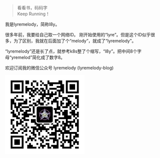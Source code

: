 > 看看书，码码字  
> Keep Running！

我是lyremelody，简称l8y。

很多年前，我要给自己取一个网络ID。
刚开始使用的“lyre”。但是这个ID似乎很多，为了区别，我就在后面加了个“melody”，就成了“lyremelody”。

“lyremelody”还是长了点，就参考k8s整了个缩写，“l8y”。把中间8个字母“yremelod”简化成了数字8。


欢迎订阅我的微信公众号 lyremelody (lyremelody-blog)

![](/img/in-post/weixin/qrcode_for_gh_258.jpg)

